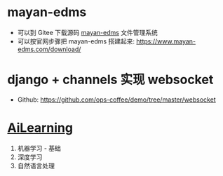 # mayan-edms

- 可以到 Gitee 下载源码   [mayan-edms](https://gitee.com/mirrors/mayan-edms)  文件管理系统
- 可以按官网步骤把 mayan-edms 搭建起来:   https://www.mayan-edms.com/download/ 



# django + channels 实现 websocket

- Github:   https://github.com/ops-coffee/demo/tree/master/websocket 





# [AiLearning](https://github.com/apachecn/AiLearning)

1. 机器学习 - 基础
2. 深度学习
3. 自然语言处理

